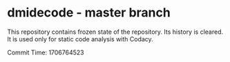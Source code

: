 # dmidecode - master branch

This repository contains frozen state of the repository.
Its history is cleared. It is used only for static code
analysis with Codacy.

Commit Time: 1706764523